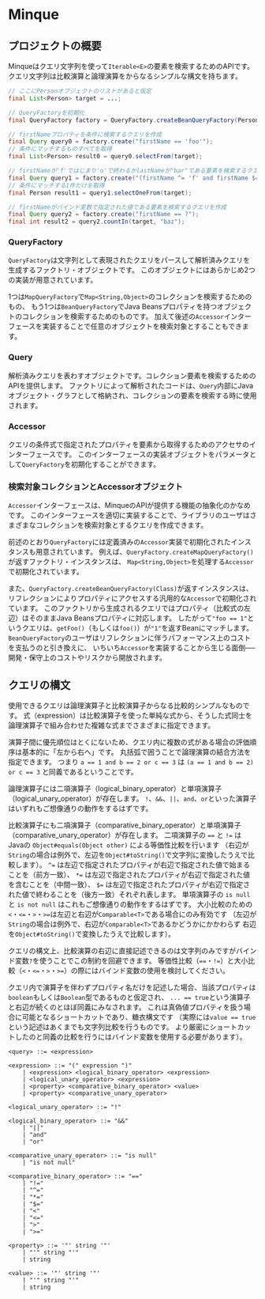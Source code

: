 # Minque

## プロジェクトの概要

Minqueはクエリ文字列を使って`Iterable<E>`の要素を検索するためのAPIです。
クエリ文字列は比較演算と論理演算をからなるシンプルな構文を持ちます。

```java
// ここにPersonオブジェクトのリストがあると仮定
final List<Person> target = ...;

// QueryFactoryを初期化
final QueryFactory factory = QueryFactory.createBeanQueryFactory(Person.class);

// firstNameプロパティを条件に検索するクエリを作成
final Query query0 = factory.create("firstName == 'foo'");
// 条件にマッチするものすべてを取得
final List<Person> result0 = query0.selectFrom(target);

// firstNameが'f'ではじまり'o'で終わるかlastNameが"bar"である要素を検索するクエリを作成
final Query query1 = factory.create("(firstName ^= 'f' and firstName $= 'o') or lastName == 'bar'");
// 条件にマッチする1件だけを取得
final Person result1 = query1.selectOneFrom(target);

// firstNameがバインド変数で指定された値である要素を検索するクエリを作成
final Query query2 = factory.create("firstName == ?");
final int result2 = query2.countIn(target, "baz");
```

### QueryFactory

`QueryFactory`は文字列として表現されたクエリをパースして解析済みクエリを生成するファクトリ・オブジェクトです。
このオブジェクトにはあらかじめ2つの実装が用意されています。

1つは`MapQueryFactory`で`Map<String,Object>`のコレクションを検索するためのもの、
もう1つは`BeanQueryFactory`でJava Beansプロパティを持つオブジェクトのコレクションを検索するためのものです。
加えて後述の`Accessor`インターフェースを実装することで任意のオブジェクトを検索対象とすることもできます。

### Query

解析済みクエリを表わすオブジェクトです。コレクション要素を検索するためのAPIを提供します。
ファクトリによって解析されたコードは、`Query`内部にJavaオブジェクト・グラフとして格納され、コレクションの要素を検索する時に使用されます。

### Accessor

クエリの条件式で指定されたプロパティを要素から取得するためのアクセサのインターフェースです。
このインターフェースの実装オブジェクトをパラメータとして`QueryFactory`を初期化することができます。

### 検索対象コレクションとAccessorオブジェクト

`Accessor`インターフェースは、MinqueのAPIが提供する機能の抽象化のかなめです。
このインターフェースを適切に実装することで、ライブラリのユーザはさまざまなコレクションを検索対象とするクエリを作成できます。

前述のとおり`QueryFactory`には定義済みの`Accessor`実装で初期化されたインスタンスも用意されています。
例えば、`QueryFactory.createMapQueryFactory()`が返すファクトリ・インスタンスは、
`Map<String,Object>`を処理する`Accessor`で初期化されています。

また、`QueryFactory.createBeanQueryFactory(Class)`が返すインスタンスは、
リフレクションによりプロパティにアクセスする汎用的な`Accessor`で初期化されています。
このファクトリから生成されるクエリではプロパティ（比較式の左辺）はそのままJava Beansプロパティに対応します。
したがって`"foo == 1"`というクエリは、`getFoo()`（もしくは`foo()`）が`"1"`を返すBeanにマッチします。
`BeanQueryFactory`のユーザはリフレクションに伴うパフォーマンス上のコストを支払うのと引き換えに、
いちいち`Accessor`を実装することから生じる面倒──開発・保守上のコストやリスクから開放されます。

## クエリの構文

使用できるクエリは論理演算子と比較演算子からなる比較的シンプルなものです。
式（expression）は比較演算子を使った単純な式から、そうした式同士を論理演算子で組み合わせた複雑な式までさまざまに指定できます。

演算子間に優先順位はとくにないため、クエリ内に複数の式がある場合の評価順序は基本的に「左から右へ」です。
丸括弧で囲うことで論理演算の結合方法を指定できます。
つまり `a == 1 and b == 2 or c == 3` は `(a == 1 and b == 2) or c == 3` と同義であるということです。

論理演算子には二項演算子（logical_binary_operator）と単項演算子（logical_unary_operator）が存在します。
`!`、`&&`、`||`、`and`、`or`といった演算子はいずれもご想像通りの動作をするはずです。

比較演算子にも二項演算子（comparative_binary_operator）と単項演算子（comparative_unary_operator）が存在します。
二項演算子の `==` と `!=` はJavaの `Object#equals(Object other)` による等価性比較を行います
（右辺が`String`の場合は例外で、左辺を`Object#toString()`で文字列に変換したうえで比較します）。
`^=` は左辺で指定されたプロパティが右辺で指定された値で始まることを（前方一致）、
`*=` は左辺で指定されたプロパティが右辺で指定された値を含むことを（中間一致）、
`$=` は左辺で指定されたプロパティが右辺で指定された値で終わることを（後方一致）それぞれ表します。
単項演算子の `is null` と `is not null` はこれもご想像通りの動作をするはずです。
大小比較のための`<`・`<=`・`>`・`>=`は左辺と右辺が`Comparable<T>`である場合にのみ有効です
（左辺が`String`の場合は例外で、右辺が`Comparable<T>`であるかどうかにかかわらず
右辺を`Object#toString()`で変換したうえで比較します）。

クエリの構文上、比較演算の右辺に直接記述できるのは文字列のみですがバインド変数`?`を使うことでこの制約を回避できます。
等価性比較（`==`・`!=`）と大小比較（`<`・`<=`・`>`・`>=`）の際にはバインド変数の使用を検討してください。

クエリ内で演算子を伴わずプロパティ名だけを記述した場合、当該プロパティは`boolean`もしくは`Boolean`型であるものと仮定され、
`... == true`という演算子と右辺が続くのとほぼ同義にみなされます。
これは真偽値プロパティを扱う場合に可能となるショートカットであり、糖衣構文です
（実際には`value == true`という記述はあくまでも文字列比較を行うものです。
より厳密にショートカットしたのと同義の比較を行うにはバインド変数を使用する必要があります）。

```bnf
<query> ::= <expression>

<expression> ::= "(" expression ")" 
	| <expression> <logical_binary_operator> <expression>
	| <logical_unary_operator> <expression>
	| <property> <comparative_binary_operator> <value>
	| <property> <comparative_unary_operator>

<logical_unary_operator> ::= "!"

<logical_binary_operator> ::= "&&"
	| "||"
	| "and"
	| "or"

<comparative_unary_operator> ::= "is null"
	| "is not null"

<comparative_binary_operator> ::= "=="
	| "!="
	| "^="
	| "*="
	| "$="
	| "<"
	| "<="
	| ">"
	| ">="

<property> ::= '"' string '"'
	| "'" string "'"
	| string

<value> ::= '"' string '"'
	| "'" string "'"
	| string
```



